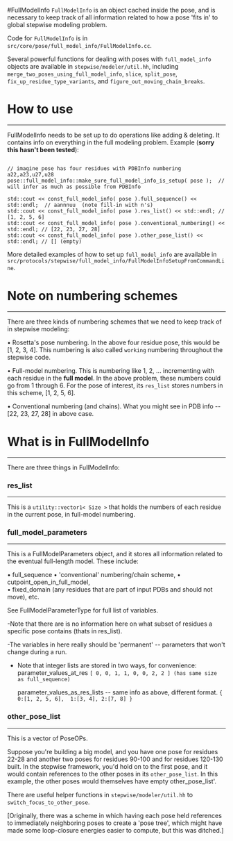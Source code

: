 #FullModelInfo
`FullModelInfo` is an object cached inside the pose, and is necessary to keep track of all information related to how a pose 'fits in' to global stepwise modeling problem.

Code for `FullModelInfo` is in `src/core/pose/full_model_info/FullModelInfo.cc`.

Several powerful functions for dealing with poses with `full_model_info` objects are available in `stepwise/modeler/util.hh`, including `merge_two_poses_using_full_model_info`, `slice`, `split_pose`, `fix_up_residue_type_variants`, and `figure_out_moving_chain_breaks`.

# How to use
-------------
FullModelInfo needs to be set up to do operations like adding & deleting. It contains info on everything in the full modeling problem. Example (**sorry this hasn't been tested**): 

```

// imagine pose has four residues with PDBInfo numbering a22,a23,u27,u28
pose::full_model_info::make_sure_full_model_info_is_setup( pose );  // will infer as much as possible from PDBInfo

std::cout << const_full_model_info( pose ).full_sequence() << std::endl;  // aannnuu  (note fill-in with n's)
std::cout << const_full_model_info( pose ).res_list() << std::endl; // [1, 2, 5, 6] 
std::cout << const_full_model_info( pose ).conventional_numbering() << std::endl; // [22, 23, 27, 28]
std::cout << const_full_model_info( pose ).other_pose_list() << std::endl; // [] (empty)

```

More detailed examples of how to set up `full_model_info` are available in `src/protocols/stepwise/full_model_info/FullModelInfoSetupFromCommandLine`.

# Note on numbering schemes
---------------------------
There are three kinds of numbering schemes that we need to keep track of in stepwise modeling:

• Rosetta's pose numbering. In the above four residue pose, this would be [1, 2, 3, 4]. This numbering is also called `working` numbering throughout the stepwise code.

• Full-model numbering. This is numbering like 1, 2, ... incrementing with each residue in the **full model**. In the above  problem, these numbers could go from 1 through 6. For the pose of interest, its `res_list` stores numbers in this scheme, [1, 2, 5, 6].

• Conventional numbering (and chains). What you might see in PDB info -- [22, 23, 27, 28] in above case.

# What is in FullModelInfo
---------------------------
There are three things in FullModelInfo:

### res_list
------------
This is a `utility::vector1< Size >` that holds the numbers of each residue in the current pose, in full-model numbering.

### full_model_parameters
----------------------------------------------------------
This is a FullModelParameters object, and it stores all information related to the eventual full-length model. 
These include:

• full_sequence
• 'conventional' numbering/chain scheme,
• cutpoint_open_in_full_model,  
• fixed_domain (any residues that are part of input PDBs and should not move),
etc.  

See FullModelParameterType for full list of variables.

-Note that there are is no information here on what subset of
 residues a specific pose contains (thats in res_list).

-The variables in here really should be 'permanent' -- parameters that won't
  change during a run.

- Note that integer lists are stored in two ways, for convenience:
  parameter_values_at_res
   `[ 0, 0, 1, 1, 0, 0, 2, 2 ] (has same size as full_sequence)`

  parameter_values_as_res_lists -- same info as above, different format.
    `{ 0:[1, 2, 5, 6],  1:[3, 4], 2:[7, 8] }`

### other_pose_list
----------------------------------------------------------
This is a vector of PoseOPs.  

Suppose you're building a big model, and you have one pose for residues 22-28 and another two poses for residues 90-100 and for residues 120-130 built. In the stepwise framework, you'd hold on to the first pose, and it would contain references to the other poses in its `other_pose_list`.  In this example, the other poses would themselves have empty other_pose_list'.  

There are useful helper functions in `stepwise/modeler/util.hh` to `switch_focus_to_other_pose`.

[Originally, there was a scheme in which having each pose held references to immediately neighboring poses to create a 'pose tree', which might have made some loop-closure energies easier to compute, but this was ditched.]




